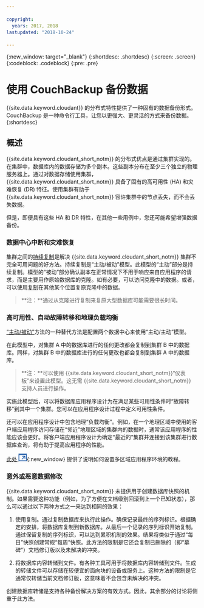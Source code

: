 ```yaml
---

copyright:
  years: 2017, 2018
lastupdated: "2018-10-24"

---
```


{:new_window: target="_blank"}
{:shortdesc: .shortdesc}
{:screen: .screen}
{:codeblock: .codeblock}
{:pre: .pre}

<!-- Acrolinx: 2017-05-02 -->

# 使用 CouchBackup 备份数据

{{site.data.keyword.cloudant}} 的分布式特性提供了一种固有的数据备份形式。
CouchBackup 是一种命令行工具，让您以更强大、更灵活的方式来备份数据。
{:shortdesc}

## 概述

{{site.data.keyword.cloudant_short_notm}} 的分布式优点是通过集群实现的。在集群中，数据库内的数据存储为多个副本。这些副本分布在至少三个独立的物理服务器上。通过对数据存储使用集群，{{site.data.keyword.cloudant_short_notm}} 具备了固有的高可用性 (HA) 和灾难恢复 (DR) 特征。使用集群有助于 {{site.data.keyword.cloudant_short_notm}} 容许集群中的节点丢失，而不会丢失数据。

但是，即便具有这些 HA 和 DR 特性，在其他一些用例中，您还可能希望增强数据备份。

<div id="activepassive"></div>

### 数据中心中断和灾难恢复

集群之间的[持续复制](../api/replication.html#continuous-replication)是解决 {{site.data.keyword.cloudant_short_notm}} 集群不完全可用问题的好方法。持续复制是“主动/被动”模型。此模型的“主动”部分是持续复制。模型的“被动”部分确认副本在正常情况下不用于响应来自应用程序的请求，而是主要用作原始数据库的克隆。如有必要，可以访问克隆中的数据。或者，可以使用[复制](../api/replication.html)在其他某个位置复原克隆中的数据。

>	**注：**通过从克隆进行复制来复原大型数据库可能需要很长时间。

### 高可用性、自动故障转移和地理负载均衡

[“主动/被动”](#activepassive)方法的一种替代方法是配置两个数据中心来使用“主动/主动”模型。

在此模型中，对集群 A 中的数据库进行的任何更改都会复制到集群 B 中的数据库。同样，对集群 B 中的数据库进行的任何更改也都会复制到集群 A 中的数据库。

>	**注：**可以使用 {{site.data.keyword.cloudant_short_notm}}“仪表板”来设置此模型。这无需 {{site.data.keyword.cloudant_short_notm}} 支持人员进行操作。



实施此模型后，可以将数据库应用程序设计为在满足某些可用性条件时“故障转移”到其中一个集群。您可以在应用程序设计过程中定义可用性条件。

还可以在应用程序设计中包含地理“负载均衡”。例如，在一个地理区域中使用的客户端应用程序访问存储在“邻近”地理区域的集群内的数据时，通常该应用程序的性能应该会更好。将客户端应用程序设计为确定“最近的”集群并连接到该集群进行数据库查询，将有助于提高应用程序的性能。

[此处 ![外部链接图标](../images/launch-glyph.svg "外部链接图标")](http://www.ibm.com/developerworks/cloud/library/cl-multi-region-bluemix-apps-with-cloudant-and-dyn-trs/index.html){:new_window} 提供了说明如何设置多区域应用程序环境的教程。

### 意外或恶意数据修改

{{site.data.keyword.cloudant_short_notm}} 未提供用于创建数据库快照的机制。如果需要这种功能（例如，为了方便在文档级别回滚到上一个已知状态），那么可以通过以下两种方式之一来达到相同的效果：

1.	使用复制。通过复制数据库来执行此操作。确保记录最终的序列标识。根据确定的安排，将数据库复制到新数据库。从最后一个记录的序列标识开始复制。通过保留复制的序列标识，可以达到累积机制的效果。结果将类似于通过“每日”快照创建常规“每周”快照。此方法的限制是它还会复制已删除的（即“墓碑”）文档修订版以及未解决的冲突。

2.	将数据库内容转储到文件。有各种工具可用于将数据库内容转储到文件。生成的转储文件可以存储在较便宜的面向块的设备或服务上。这种方法的限制是它通常仅转储当前文档修订版，这意味着不会包含未解决的冲突。

创建数据库转储是支持各种备份解决方案的有效方式。因此，其余部分的讨论将侧重于此方法。

<!--
https://developer.ibm.com/clouddataservices/2016/03/22/simple-couchdb-and-cloudant-backup/

A useful approach is to have couchbackup's snapshots placed on the {{site.data.keyword.cloud}} Object Storage service, as described here:

https://developer.ibm.com/recipes/tutorials/object-storage-cloudant-backup/
-->
